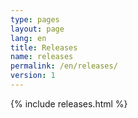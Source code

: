 ```yaml
---
type: pages
layout: page
lang: en
title: Releases
name: releases
permalink: /en/releases/
version: 1
---
```

{% include releases.html %}
